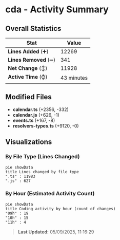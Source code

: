 # cda - Activity Summary 

## Overall Statistics

| Stat                   | Value                                                             |
| ---------------------- | ----------------------------------------------------------------- |
| **Lines Added** (➕)   | 12269                                          |
| **Lines Removed** (➖) | 341                                        |
| **Net Change** (↕)    | 11928                |
| **Active Time** (⌚)   | 43 minutes |


## Modified Files
- **calendar.ts** (+2356, -332)
- **calendar.js** (+626, -1)
- **events.ts** (+167, -8)
- **resolvers-types.ts** (+9120, -0)

## Visualizations

### By File Type (Lines Changed)

```mermaid
pie showData
title Lines changed by file type
".ts" : 11983
".js" : 627
```

### By Hour (Estimated Activity Count)

```mermaid
pie showData
title Coding activity by hour (count of changes)
"09h" : 19
"10h" : 15
"11h" : 4
```


> **Last Updated:** 05/09/2025, 11:16:29
